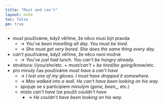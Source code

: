 ```yaml
---
title: "Must and can't"
layout: note
toc: false
pm: true
---
```

- _must_ používáme, když věříme, že něco musí být pravda
    - -> _You've been travelling all day. You must be tired._
    - -> _She must get very bored. She does the same thing every day._
- _can't_ používáme, když věříme, že něco není možné
    - -> _You've just had lunch. You can't be hungry already._
- struktura: _I/you/she_/etc. + _must/can't_ + _be tired/be going/know_/etc.
- pro minulý čas používáme _must have_ a _can't have_
    - -> _I lost one of my gloves. I must have dropped it somewhere._
    - -> _Max walked into a wall. He can't have been looking on his way._
    - spojuje se s participiem minulým (_gone, been__, etc.)
    - místo _can't have_ lze použít _couldn't have_
        - -> _He couldn't have been looking on his way._